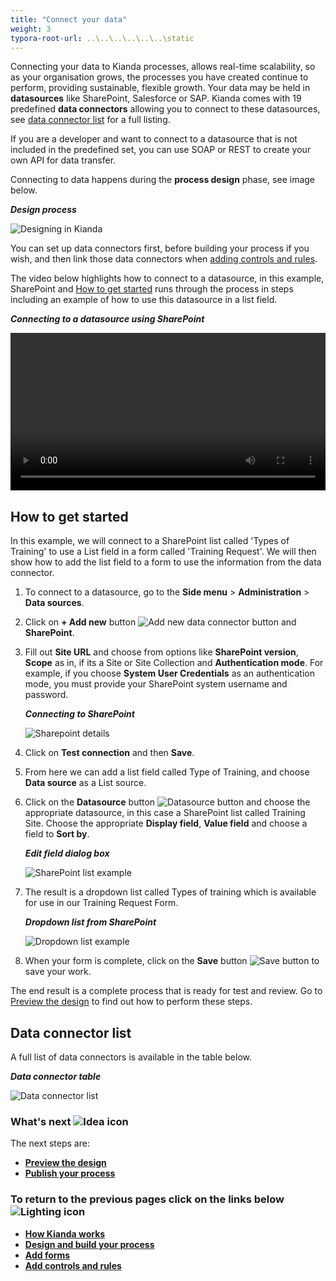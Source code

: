 ```yaml
---
title: "Connect your data"
weight: 3
typora-root-url: ..\..\..\..\..\..\static
---
```


Connecting your data to Kianda processes, allows real-time scalability, so as your organisation grows, the processes you have created continue to perform, providing sustainable, flexible growth. Your data may be held in **datasources** like SharePoint, Salesforce or SAP. Kianda comes with 19 predefined **data connectors** allowing you to connect to these datasources, see [data connector list](#data-connector-list) for a full listing.

If you are a developer and want to connect to a datasource that is not included in the predefined set, you can use SOAP or REST to create your own API for data transfer.

Connecting to data happens during the **process design** phase, see image below.

***Design process***

![Designing in Kianda](/images/highlightdesign.png)

You can set up data connectors first, before building your process if you wish, and then link those data connectors when [adding controls and rules](getting-started/add_form_elements.md).

The video below highlights how to connect to a datasource, in this example, SharePoint and [How to get started](#how-to-get-started.md) runs through the process in steps including an example of how to use this datasource in a list field.

***Connecting to a datasource using SharePoint***

<video width="100%" style="width:100%" controls>
    <source src="/videos/dataconnectsharepoint.mp4">
    Your browser does not support the video tag.
    </source>
</video>




## How to get started ##

In this example, we will connect to a SharePoint list called 'Types of Training' to use a List field in a form called 'Training Request'. We will then show how to add the list field to a form to use the information from the data connector.

1. To connect to a datasource, go to the **Side menu** > **Administration** > **Data sources**.

1. Click on **+ Add new** button ![Add new data connector button](/images/addnew.png) and **SharePoint**.

1. Fill out **Site URL** and choose from options like **SharePoint version**, **Scope** as in, if its a Site or Site Collection and **Authentication mode**. For example, if you choose **System User Credentials** as an authentication mode, you must provide your SharePoint system username and password.

   ***Connecting to SharePoint***

   ![Sharepoint details](/images/sharepoint.gif)

1. Click on **Test connection** and then **Save**.

1. From here we can add a list field called Type of Training, and choose **Data source** as a List source.

6. Click on the **Datasource** button ![Datasource button](/images/datasource.png) and choose the appropriate datasource, in this case a SharePoint list called Training Site. Choose the appropriate **Display field**, **Value field** and choose a field to **Sort by**.

	***Edit field dialog box***

	![SharePoint list example](/images/traininglist.gif)
	
7. The result is a dropdown list called Types of training which is available for use in our Training Request Form. 

   ***Dropdown list from SharePoint***

   ![Dropdown list example](/images/dropdownlist.gif)

7. When your form is complete, click on the **Save** button  ![Save button](/images/save.png) to save your work.

The end result is a complete process that is ready for test and review. Go to [Preview the design](getting-started/previewer.md) to find out how to perform these steps.



## Data connector list ##

A full list of data connectors is available in the table below.

***Data connector table***

![Data connector list](/images/connectlistPS.gif)

### What's next  ![Idea icon](/images/18.png) ###

The next steps are: 

- [**Preview the design**](/docs/getting-started/create-first-process/design-and-build/preview-your-process/)
- [**Publish your process**](getting-started/publish_process.md)




### **To return to the previous pages click on the links below**  ![Lighting icon](/images/10.png) 

- [**How Kianda works**](getting-started/how_kianda_works.md)
- [**Design and build your process**](getting-started/design_process.md) 
- [**Add forms**](getting-started/create_form.md)
- [**Add controls and rules**](getting-started/add_form_elements.md)

  